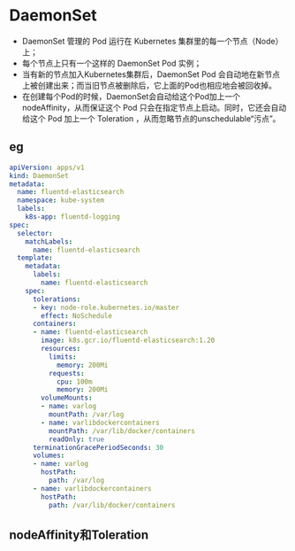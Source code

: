 # DaemonSet
- DaemonSet 管理的 Pod 运行在 Kubernetes 集群里的每一个节点（Node）上；
- 每个节点上只有一个这样的 DaemonSet Pod 实例；
- 当有新的节点加入Kubernetes集群后，DaemonSet Pod 会自动地在新节点上被创建出来；而当旧节点被删除后，它上面的Pod也相应地会被回收掉。  
- 在创建每个Pod的时候，DaemonSet会自动给这个Pod加上一个 nodeAffinity，从而保证这个 Pod 只会在指定节点上启动。同时，它还会自动给这个 Pod 加上一个 Toleration ，从而忽略节点的unschedulable“污点”。  

## eg 
```yaml
apiVersion: apps/v1
kind: DaemonSet
metadata:
  name: fluentd-elasticsearch
  namespace: kube-system
  labels:
    k8s-app: fluentd-logging
spec:
  selector:
    matchLabels:
      name: fluentd-elasticsearch
  template:
    metadata:
      labels:
        name: fluentd-elasticsearch
    spec:
      tolerations:
      - key: node-role.kubernetes.io/master
        effect: NoSchedule
      containers:
      - name: fluentd-elasticsearch
        image: k8s.gcr.io/fluentd-elasticsearch:1.20
        resources:
          limits:
            memory: 200Mi
          requests:
            cpu: 100m
            memory: 200Mi
        volumeMounts:
        - name: varlog
          mountPath: /var/log
        - name: varlibdockercontainers
          mountPath: /var/lib/docker/containers
          readOnly: true
      terminationGracePeriodSeconds: 30
      volumes:
      - name: varlog
        hostPath:
          path: /var/log
      - name: varlibdockercontainers
        hostPath:
          path: /var/lib/docker/containers
```

## nodeAffinity和Toleration
